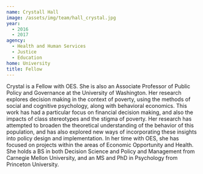 ```yaml
---
name: Crystall Hall
image: /assets/img/team/hall_crystal.jpg
year:
  - 2016
  - 2017
agency:
  - Health and Human Services
  - Justice
  - Education
home: University
title: Fellow
---
```


Crystal is a Fellow with OES. She is also an Associate Professor of Public Policy and Governance at the University of Washington. Her research explores decision making in the context of poverty, using the methods of social and cognitive psychology, along with behavioral economics. This work has had a particular focus on financial decision making, and also the impacts of class stereotypes and the stigma of poverty. Her research has attempted to broaden the theoretical understanding of the behavior of this population, and has also explored new ways of incorporating these insights into policy design and implementation. In her time with OES, she has focused on projects within the areas of Economic Opportunity and Health. She holds a BS in both Decision Science and Policy and Management from Carnegie Mellon University, and an MS and PhD in Psychology from Princeton University.
